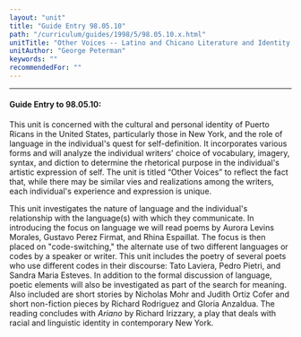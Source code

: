 ```yaml
---
layout: "unit"
title: "Guide Entry 98.05.10"
path: "/curriculum/guides/1998/5/98.05.10.x.html"
unitTitle: "Other Voices -- Latino and Chicano Literature and Identity in America"
unitAuthor: "George Peterman"
keywords: ""
recommendedFor: ""
---
```

<body>
<hr/>
 <h4>
  Guide Entry to 98.05.10:
 </h4>
 This unit is concerned with the cultural and personal identity of Puerto Ricans in the United States, particularly those in New York, and the role of language in the individual's quest for self-definition.  It incorporates various forms and will analyze the individual writers' choice of vocabulary, imagery, syntax, and diction to determine the rhetorical purpose in the individual's artistic expression of self.  The unit is titled “Other Voices” to reflect the fact that, while there may be similar vies and realizations among the writers, each individual's experience and expression is unique.
 <p>
  This unit investigates the nature of language and the individual's relationship with the language(s) with which they communicate.  In introducing the focus on language we will read poems by Aurora Levins Morales, Gustavo Perez Firmat, and Rhina Espaillat.  The focus is then placed on "code-switching," the alternate use of two different languages or codes by a speaker or writer.  This unit includes the poetry of several poets who use different codes in their discourse:  Tato Laviera, Pedro Pietri, and Sandra Maria Esteves.  In addition to the formal discussion of language, poetic elements will also be investigated as part of the search for meaning.  Also included are short stories by Nicholas Mohr and Judith Ortiz Cofer and short non-fiction pieces by Richard Rodriguez and Gloria Anzaldua.  The reading concludes with
  <i>
   Ariano
  </i>
  by Richard Irizzary, a play that deals with racial and linguistic identity in contemporary New York.
 </p>

</body>